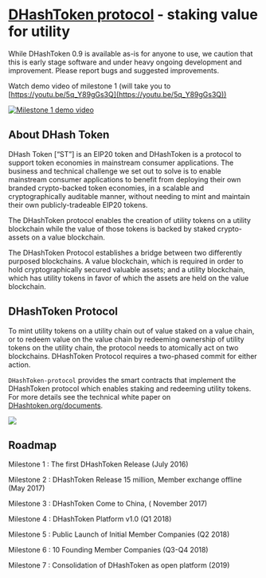 # [DHashToken protocol](https://dhashtoken.org) - staking value for utility

While DHashToken 0.9 is available as-is for anyone to use, we caution that this is early stage software and under heavy ongoing development and improvement. Please report bugs and suggested improvements.

Watch demo video of milestone 1 (will take you to [https://youtu.be/5q_Y89gGs3Q](https://youtu.be/5q_Y89gGs3Q))

[![Milestone 1 demo video](https://www.youtube.com/upload_thumbnail?v=5q_Y89gGs3Q&t=hqdefault&ts=1511793718620)](https://youtu.be/5q_Y89gGs3Q)

## About DHash Token

DHash Token [“ST”] is an EIP20 token and DHashToken is a protocol to support token economies in mainstream consumer applications. The business and technical challenge we set out to solve is to enable mainstream consumer applications to benefit from deploying their own branded crypto-backed token economies, in a scalable and cryptographically auditable manner, without needing to mint and maintain their own publicly-tradeable EIP20 tokens.

The DHashToken protocol enables the creation of utility tokens on a utility blockchain while the value of those tokens is backed by staked crypto-assets on a value blockchain.

The DHashToken Protocol establishes a bridge between two differently purposed blockchains.  A value blockchain, which is required in order to hold cryptographically secured valuable assets; and a utility blockchain, which has utility tokens in favor of which the assets are held on the value blockchain.

## DHashToken Protocol

To mint utility tokens on a utility chain out of value staked on a value chain, or to redeem value on the value chain by redeeming ownership of utility tokens on the utility chain, the protocol needs to atomically act on two blockchains.  DHashToken Protocol requires a two-phased commit for either action.

`DHashToken-protocol` provides the smart contracts that implement the DHashToken protocol which enables staking and redeeming utility tokens. For more details see the technical white paper on [DHashtoken.org/documents](https://DHashtoken.org/documents).

![](docs/protocol.png)

## Roadmap
Milestone 1 : The first DHashToken Release (July 2016)

Milestone 2 : DHashToken Release 15 million, Member exchange offline  (May 2017)

Milestone 3 : DHashToken Come to China, ( November 2017)

Milestone 4 : DHashToken Platform v1.0 (Q1 2018)

Milestone 5 : Public Launch of Initial Member Companies (Q2 2018)

Milestone 6 : 10 Founding Member Companies (Q3-Q4 2018)

Milestone 7 : Consolidation of DHashToken as open platform (2019)
